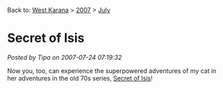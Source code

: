 Back to: [West Karana](/posts/westkarana.md) > [2007](/posts/2007/westkarana.md) > [July](./westkarana.md)
# Secret of Isis

*Posted by Tipa on 2007-07-24 07:19:32*

Now you, too, can experience the superpowered adventures of my cat in her adventures in the old 70s series, [Secret of Isis](http://www.amazon.com/Secret-of-Isis-Complete-Series/dp/B000QQDEZG?ie=UTF8&s=dvd&qid=1179744696&sr=1-4)!
